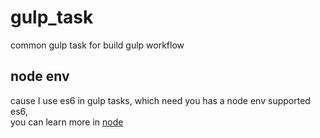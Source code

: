 # gulp_task
common gulp task for build gulp workflow

## node env
cause I use es6 in gulp tasks, which need you has a node env supported es6,   
you can learn more in [node](https://nodejs.org/en/docs/es6/)
